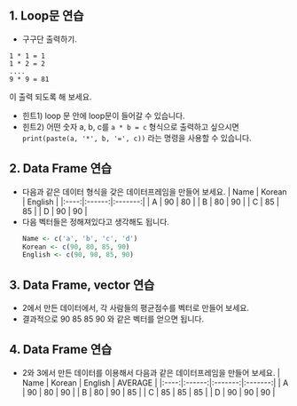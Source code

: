 ## 1. Loop문 연습
- 구구단 출력하기.
```
1 * 1 = 1
1 * 2 = 2
....
9 * 9 = 81
```
이 출력 되도록 해 보세요.

- 힌트1) loop 문 안에 loop문이 들어갈 수 있습니다.
- 힌트2) 어떤 숫자 a, b, c를 `a * b = c` 형식으로 출력하고 싶으시면 `print(paste(a, '*', b, '=', c))` 라는 명령을 사용할 수 있습니다.

## 2. Data Frame 연습
- 다음과 같은 데이터 형식을 갖은 데이터프레임을 만들어 보세요.
| Name | Korean | English |
|:----:|:------:|:-------:|
| A    |   90   |    80   |
| B    |   80   |    90   |
| C    |   85   |    85   |
| D    |   90   |    90   |
- 다음 벡터들은 정해져있다고 생각해도 됩니다.
	```R
	Name <- c('a', 'b', 'c', 'd')
	Korean <- c(90, 80, 85, 90)
	English <- c(90, 90, 85, 90)
	```

## 3. Data Frame, vector 연습
- 2에서 만든 데이터에서, 각 사람들의 평균점수를 벡터로 만들어 보세요.
- 결과적으로 90 85 85 90 와 같은 벡터를 얻으면 됩니다.

## 4. Data Frame 연습
- 2와 3에서 만든 데이터를 이용해서 다음과 같은 데이터프레임을 만들어 보세요.
| Name | Korean | English | AVERAGE |
|:----:|:------:|:-------:|:-------:|
| A    |   90   |    80   |    90   |
| B    |   80   |    90   |    85   |
| C    |   85   |    85   |    85   |
| D    |   90   |    90   |    90   |